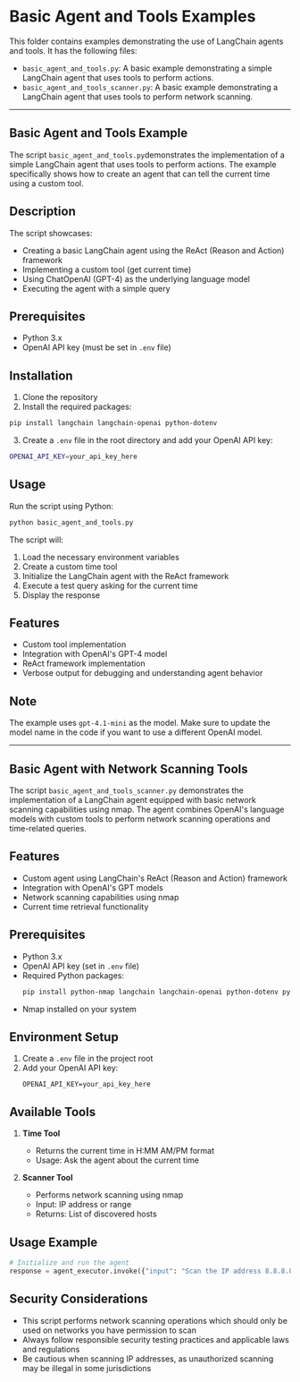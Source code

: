 # Basic Agent and Tools Examples

This folder contains examples demonstrating the use of LangChain agents and tools.
It has the following files:

- `basic_agent_and_tools.py`: A basic example demonstrating a simple LangChain agent that uses tools to perform actions.
- `basic_agent_and_tools_scanner.py`: A basic example demonstrating a LangChain agent that uses tools to perform network scanning.

---


## Basic Agent and Tools Example

The script `basic_agent_and_tools.py`demonstrates the implementation of a simple LangChain agent that uses tools to perform actions. The example specifically shows how to create an agent that can tell the current time using a custom tool.

## Description

The script showcases:
- Creating a basic LangChain agent using the ReAct (Reason and Action) framework
- Implementing a custom tool (get current time)
- Using ChatOpenAI (GPT-4) as the underlying language model
- Executing the agent with a simple query

## Prerequisites

- Python 3.x
- OpenAI API key (must be set in `.env` file)

## Installation

1. Clone the repository
2. Install the required packages:
```bash
pip install langchain langchain-openai python-dotenv
```

3. Create a `.env` file in the root directory and add your OpenAI API key:
```bash
OPENAI_API_KEY=your_api_key_here
```

## Usage

Run the script using Python:
```bash
python basic_agent_and_tools.py
```

The script will:
1. Load the necessary environment variables
2. Create a custom time tool
3. Initialize the LangChain agent with the ReAct framework
4. Execute a test query asking for the current time
5. Display the response


## Features

- Custom tool implementation
- Integration with OpenAI's GPT-4 model
- ReAct framework implementation
- Verbose output for debugging and understanding agent behavior

## Note

The example uses `gpt-4.1-mini` as the model. Make sure to update the model name in the code if you want to use a different OpenAI model.


---

## Basic Agent with Network Scanning Tools

The script `basic_agent_and_tools_scanner.py` demonstrates the implementation of a LangChain agent equipped with basic network scanning capabilities using nmap. The agent combines OpenAI's language models with custom tools to perform network scanning operations and time-related queries.

## Features

- Custom agent using LangChain's ReAct (Reason and Action) framework
- Integration with OpenAI's GPT models
- Network scanning capabilities using nmap
- Current time retrieval functionality

## Prerequisites

- Python 3.x
- OpenAI API key (set in `.env` file)
- Required Python packages:
  ```bash
  pip install python-nmap langchain langchain-openai python-dotenv pydantic
  ```
- Nmap installed on your system

## Environment Setup

1. Create a `.env` file in the project root
2. Add your OpenAI API key:
   ```
   OPENAI_API_KEY=your_api_key_here
   ```

## Available Tools

1. **Time Tool**
   - Returns the current time in H:MM AM/PM format
   - Usage: Ask the agent about the current time

2. **Scanner Tool**
   - Performs network scanning using nmap
   - Input: IP address or range
   - Returns: List of discovered hosts

## Usage Example

```python
# Initialize and run the agent
response = agent_executor.invoke({"input": "Scan the IP address 8.8.8.8"})
```

## Security Considerations

- This script performs network scanning operations which should only be used on networks you have permission to scan
- Always follow responsible security testing practices and applicable laws and regulations
- Be cautious when scanning IP addresses, as unauthorized scanning may be illegal in some jurisdictions

